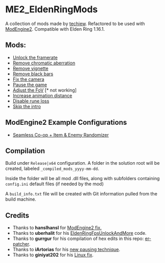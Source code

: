 # ME2_EldenRingMods
A collection of mods made by [techiew](https://github.com/techiew). Refactored to be used with [ModEngine2](https://github.com/soulsmods/ModEngine2/releases). Compatible with Elden Ring 1.16.1.

## Mods:
- [Unlock the framerate](https://www.nexusmods.com/eldenring/mods/216)
- [Remove chromatic aberration](https://www.nexusmods.com/eldenring/mods/179)
- [Remove vignette](https://www.nexusmods.com/eldenring/mods/177)
- [Remove black bars](https://www.nexusmods.com/eldenring/mods/175)
- [Fix the camera](https://www.nexusmods.com/eldenring/mods/118)
- [Pause the game](https://www.nexusmods.com/eldenring/mods/43)
- [Adjust the FoV](https://www.nexusmods.com/eldenring/mods/325) [* not working]
- [Increase animation distance](https://www.nexusmods.com/eldenring/mods/349)
- [Disable rune loss](https://www.nexusmods.com/eldenring/mods/376)
- [Skip the intro](https://www.nexusmods.com/eldenring/mods/421)

## ModEngine2 Example Configurations

- [Seamless Co-op + Item & Enemy Randomizer](_examples/ersc_randomizer.md)

## Compilation
Build under `Release|x64` configuration. A folder in the solution root will be created, labeled `_compiled_mods_yyyy-mm-dd`.

Inside the folder will be all mod .dll files, along with subfolders containing `config.ini` default files (if needed by the mod)

A `build_info.txt` file will be created with Git information pulled from the build machine.

## Credits
- Thanks to **hanslhansl** for [ModEngine2 fix.](https://github.com/techiew/EldenRingMods/issues/15#issuecomment-2233263140)
- Thanks to **uberhalit** for his [EldenRingFpsUnlockAndMore](https://github.com/uberhalit/EldenRingFpsUnlockAndMore) code.
- Thanks to **gurrgur** for his compilation of hex edits in this repo: [er-patcher](https://github.com/gurrgur/er-patcher).
- Thanks to **iArtorias** for his [new pausing technique](https://github.com/iArtorias/elden_pause).
- Thanks to **giniyat202** for his [Linux fix](https://github.com/techiew/EldenRingMods/pull/9).
